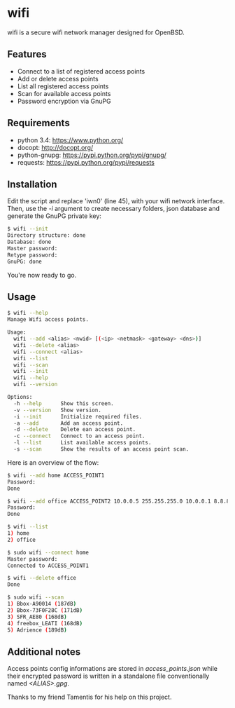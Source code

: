 wifi
====
wifi is a secure wifi network manager designed for OpenBSD.

## Features
* Connect to a list of registered access points
* Add or delete access points
* List all registered access points
* Scan for available access points
* Password encryption via GnuPG

## Requirements
 * python 3.4: https://www.python.org/
 * docopt: http://docopt.org/
 * python-gnupg: https://pypi.python.org/pypi/gnupg/
 * requests: https://pypi.python.org/pypi/requests

## Installation
Edit the script and replace 'iwn0' (line 45), with your wifi network interface. Then, use the *-i* argument to create necessary folders, json database and generate the GnuPG private key:

```sh
$ wifi --init
Directory structure: done
Database: done
Master password:
Retype password:
GnuPG: done
```
You're now ready to go.

## Usage
```sh
$ wifi --help
Manage Wifi access points.

Usage:
  wifi --add <alias> <nwid> [(<ip> <netmask> <gateway> <dns>)]
  wifi --delete <alias>
  wifi --connect <alias>
  wifi --list
  wifi --scan
  wifi --init
  wifi --help
  wifi --version

Options:
  -h --help      Show this screen.
  -v --version   Show version.
  -i --init      Initialize required files.
  -a --add       Add an access point.
  -d --delete    Delete ean access point.
  -c --connect   Connect to an access point.
  -l --list      List available access points.
  -s --scan      Show the results of an access point scan.
```

Here is an overview of the flow:
```sh
$ wifi --add home ACCESS_POINT1
Password:
Done

$ wifi --add office ACCESS_POINT2 10.0.0.5 255.255.255.0 10.0.0.1 8.8.8.8
Password:
Done

$ wifi --list
1) home
2) office

$ sudo wifi --connect home
Master password:
Connected to ACCESS_POINT1

$ wifi --delete office
Done

$ sudo wifi --scan
1) Bbox-A90014 (187dB)
2) Bbox-73F0F28C (171dB)
3) SFR_AE80 (168dB)
4) freebox_LEATI (168dB)
5) Adrience (189dB)
```

## Additional notes
Access points config informations are stored in 
*access_points.json* while their encrypted password is written in 
a standalone file conventionally named *\<ALIAS\>.gpg*.

Thanks to my friend Tamentis for his help on this project.
